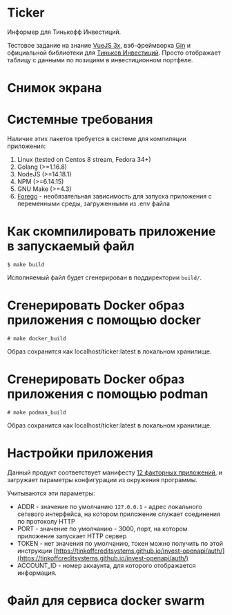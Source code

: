 Ticker
========================
Информер для Тинькофф Инвестиций.

Тестовое задание на знание [VueJS 3x](https://v3.vuejs.org), 
вэб-фреймворка [Gin](github.com/gin-gonic/gin) и официальной библиотеки для 
[Тиньков Инвестиций](https://tinkoffcreditsystems.github.io/invest-openapi/).
Просто отображает таблицу с данными по позициям в инвестиционном портфеле.

Снимок экрана
================================

Системные требования
==================================
Наличие этих пакетов требуется в системе для компиляции приложения:

1. Linux (tested on Centos 8 stream, Fedora 34+)
2. Golang (>=1.16.8)
3. NodeJS (>=14.18.1)
4. NPM (>=6.14.15)
5. GNU Make (>=4.3)
6. [Forego](https://github.com/ddollar/forego) - необязательная зависимость для запуска приложения с переменными среды, загруженными из .env файла 

Как скомпилировать приложение в запускаемый файл
==================================

```shell
$ make build
```
Исполняемый файл будет сгенерирован в поддиректории `build/`.

Сгенерировать Docker образ приложения с помощью docker
===================================
```shell
# make docker_build
```
Образ сохранится как localhost/ticker:latest в локальном хранилище.

Сгенерировать Docker образ приложения с помощью podman
===================================
```shell
# make podman_build 
```
Образ сохранится как localhost/ticker:latest в локальном хранилище.


Настройки приложения
====================================
Данный продукт соответствует манифесту 
[12 факторных приложений](https://12factor.net/ru/config), и загружает параметры конфигурации из окружения программы.

Учитываются эти параметры:

- ADDR - значение по умолчанию `127.0.0.1` - адрес локального сетевого интерфейса, на котором приложение служает соединения по протоколу HTTP
- PORT - значение по умолчанию - 3000, порт, на котором приложение запускает HTTP сервер
- TOKEN - нет значения по умолчанию, токен можно получить по этой инструкции [https://tinkoffcreditsystems.github.io/invest-openapi/auth/](https://tinkoffcreditsystems.github.io/invest-openapi/auth/)
- ACCOUNT_ID - номер аккаунта, для которого отображается информация.

Файл для сервиса docker swarm
=====================================
